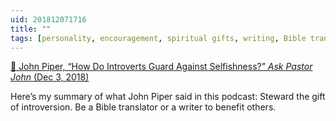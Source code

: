 ```yaml
---
uid: 201812071716  
title: ""  
tags: [personality, encouragement, spiritual gifts, writing, Bible translation]
---
```


[📌 John Piper, “How Do Introverts Guard Against Selfishness?” *Ask Pastor John* (Dec 3, 2018)](https://www.desiringgod.org/interviews/how-do-introverts-guard-against-selfishness)

Here’s my summary of what John Piper said in this podcast: Steward the gift of introversion. Be a Bible translator or a writer to benefit others.
